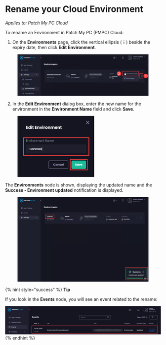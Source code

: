 # Rename your Cloud Environment

_Applies to: Patch My PC Cloud_

To rename an Environment in Patch My PC (PMPC) Cloud:

1. On the **Environments** page, click the vertical ellipsis (**⋮**) beside the expiry date, then click **Edit Environment**.

<figure><img src="../../../.gitbook/assets/image (2576).png" alt="Clicking the vertical ellipsis beside the expiry date and clicking Edit Environment" width="563"><figcaption></figcaption></figure>

2. In the **Edit Environment** dialog box, enter the new name for the environment in the **Environment Name** field and click **Save**.

<figure><img src="../../../.gitbook/assets/image (1569).png" alt="Entering the new name for the environment in the Environment Name field and clicking Save" width="248"><figcaption></figcaption></figure>

The **Environments** node is shown, displaying the updated name and the **Success - Environment updated** notification is displayed.

<figure><img src="../../../.gitbook/assets/image (2577).png" alt="&#x22;Success - Environment updated&#x22; notification " width="563"><figcaption></figcaption></figure>

{% hint style="success" %}
**Tip**

If you look in the **Events** node, you will see an event related to the rename:

<img src="../../../.gitbook/assets/image (1574).png" alt="Event related to renaming the Environment" data-size="original">
{% endhint %}
